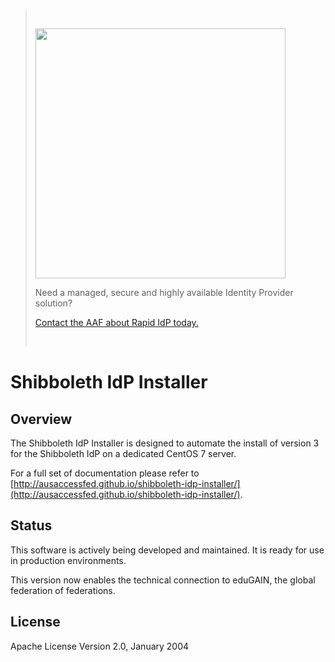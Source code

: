 > &nbsp;
>
> [<img src="https://aaf.edu.au/images/Rapid-IdP.png"  width="400"/>](https://aaf.edu.au/rapid/)
>
> Need a managed, secure and highly available Identity Provider solution?
>
> [Contact the AAF about Rapid IdP today.](https://aaf.edu.au/rapid/)
>
> &nbsp;

# Shibboleth IdP Installer

## Overview
The Shibboleth IdP Installer is designed to automate the install of version 3 for the Shibboleth IdP on a dedicated CentOS 7 server.

For a full set of documentation please refer to [http://ausaccessfed.github.io/shibboleth-idp-installer/](http://ausaccessfed.github.io/shibboleth-idp-installer/).

## Status
This software is actively being developed and maintained. It is ready for use in production environments.

This version now enables the technical connection to eduGAIN, the global federation of federations.

## License
Apache License Version 2.0, January 2004

